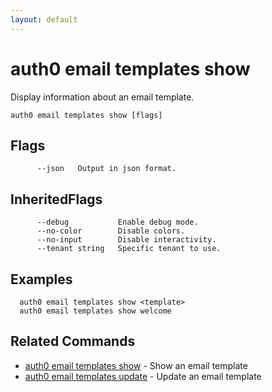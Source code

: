 ```yaml
---
layout: default
---
```

# auth0 email templates show

Display information about an email template.

```
auth0 email templates show [flags]
```


## Flags

```
      --json   Output in json format.
```


## InheritedFlags

```
      --debug           Enable debug mode.
      --no-color        Disable colors.
      --no-input        Disable interactivity.
      --tenant string   Specific tenant to use.
```

## Examples

```
  auth0 email templates show <template>
  auth0 email templates show welcome
```


## Related Commands

- [auth0 email templates show](auth0_email_templates_show.md) - Show an email template
- [auth0 email templates update](auth0_email_templates_update.md) - Update an email template


